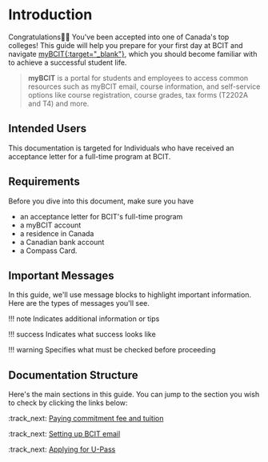 # **Introduction**

Congratulations🎊✨ You've been accepted into one of Canada's top colleges! This guide will help you prepare for your first day at BCIT and navigate <u>[myBCIT](https://my.bcit.ca/){:target="_blank"}</u>, which you should become familiar with to achieve a successful student life. 

> **myBCIT** is a portal for students and employees to access common resources such as myBCIT email, course information, and self-service options like course registration, course grades, tax forms (T2202A and T4) and more.


## Intended Users
This documentation is targeted for Individuals who have received an acceptance letter for a full-time program at BCIT.

## Requirements

Before you dive into this document, make sure you have

- an acceptance letter for BCIT's full-time program
- a myBCIT account
- a residence in Canada
- a Canadian bank account
- a Compass Card.


## Important Messages
In this guide, we'll use message blocks to highlight important information. Here are the types of messages you'll see.

!!! note 
    Indicates additional information or tips

!!! success
    Indicates what success looks like

!!! warning
    Specifies what must be checked before proceeding

## Documentation Structure
Here's the main sections in this guide. You can jump to the section you wish to check by clicking the links below:

:track_next: [Paying commitment fee and tuition](paying-tuition)

:track_next: [Setting up BCIT email](setting-up-email)

:track_next: [Applying for U-Pass](applying-for-upass.md)
